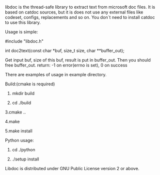 libdoc is the thread-safe library to extract text from microsoft doc files.
It is based on catdoc sources, but it is does not use any external files like codeset, configs, replacements and so on.
You don`t need to install catdoc to use this library.

Usage is simple:

#include "libdoc.h"

int doc2text(const char *buf, size_t size, char **buffer_out);

Get input buf, size of this buf, result is put in buffer_out.
Then you should free buffer_out.
return: -1 on error(errno is set), 0 on success

There are examples of usage in example directory.


Build:(cmake is required)

1. mkdir build

2. cd ./build

3.cmake ..

4.make

5.make install


Python usage:

1. cd ./python

2. ./setup install


Libdoc is distributed under GNU Public License version 2 or above.

